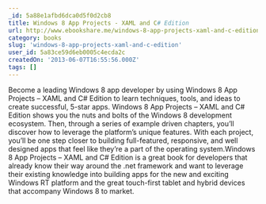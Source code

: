 ```yaml
---
_id: 5a88e1afbd6dca0d5f0d2cb8
title: Windows 8 App Projects - XAML and C# Edition
url: http://www.ebookshare.me/windows-8-app-projects-xaml-and-c-edition/
category: books
slug: 'windows-8-app-projects-xaml-and-c-edition'
user_id: 5a83ce59d6eb0005c4ecda2c
createdOn: '2013-06-07T16:55:56.000Z'
tags: []
---
```


<div>Become a leading Windows 8 app developer by using Windows 8 App Projects – XAML and C# Edition to learn techniques, tools, and ideas to create successful, 5-star apps. Windows 8 App Projects – XAML and C# Edition shows you the nuts and bolts of the Windows 8 development ecosystem. Then, through a series of example driven chapters, you’ll discover how to leverage the platform’s unique features. With each project, you’ll be one step closer to building full-featured, responsive, and well designed apps that feel like they’re a part of the operating system.Windows 8 App Projects – XAML and C# Edition is a great book for developers that already know their way around the .net framework and want to leverage their existing knowledge into building apps for the new and exciting Windows RT platform and the great touch-first tablet and hybrid devices that accompany Windows 8 to market.</div>

